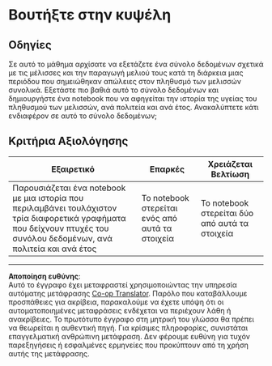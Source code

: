 <!--
CO_OP_TRANSLATOR_METADATA:
{
  "original_hash": "680419753c086eef51be86607c623945",
  "translation_date": "2025-08-26T22:55:10+00:00",
  "source_file": "3-Data-Visualization/12-visualization-relationships/assignment.md",
  "language_code": "el"
}
-->
# Βουτήξτε στην κυψέλη

## Οδηγίες

Σε αυτό το μάθημα αρχίσατε να εξετάζετε ένα σύνολο δεδομένων σχετικά με τις μέλισσες και την παραγωγή μελιού τους κατά τη διάρκεια μιας περιόδου που σημειώθηκαν απώλειες στον πληθυσμό των μελισσών συνολικά. Εξετάστε πιο βαθιά αυτό το σύνολο δεδομένων και δημιουργήστε ένα notebook που να αφηγείται την ιστορία της υγείας του πληθυσμού των μελισσών, ανά πολιτεία και ανά έτος. Ανακαλύπτετε κάτι ενδιαφέρον σε αυτό το σύνολο δεδομένων;

## Κριτήρια Αξιολόγησης

| Εξαιρετικό                                                                                                                                              | Επαρκές                                 | Χρειάζεται Βελτίωση                      |
| ------------------------------------------------------------------------------------------------------------------------------------------------------- | --------------------------------------- | ---------------------------------------- |
| Παρουσιάζεται ένα notebook με μια ιστορία που περιλαμβάνει τουλάχιστον τρία διαφορετικά γραφήματα που δείχνουν πτυχές του συνόλου δεδομένων, ανά πολιτεία και ανά έτος | Το notebook στερείται ενός από αυτά τα στοιχεία | Το notebook στερείται δύο από αυτά τα στοιχεία |

---

**Αποποίηση ευθύνης**:  
Αυτό το έγγραφο έχει μεταφραστεί χρησιμοποιώντας την υπηρεσία αυτόματης μετάφρασης [Co-op Translator](https://github.com/Azure/co-op-translator). Παρόλο που καταβάλλουμε προσπάθειες για ακρίβεια, παρακαλούμε να έχετε υπόψη ότι οι αυτοματοποιημένες μεταφράσεις ενδέχεται να περιέχουν λάθη ή ανακρίβειες. Το πρωτότυπο έγγραφο στη μητρική του γλώσσα θα πρέπει να θεωρείται η αυθεντική πηγή. Για κρίσιμες πληροφορίες, συνιστάται επαγγελματική ανθρώπινη μετάφραση. Δεν φέρουμε ευθύνη για τυχόν παρεξηγήσεις ή εσφαλμένες ερμηνείες που προκύπτουν από τη χρήση αυτής της μετάφρασης.